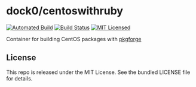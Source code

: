 dock0/centoswithruby
=======

[![Automated Build](https://img.shields.io/docker/build/dock0/centoswithruby.svg)](https://hub.docker.com/r/dock0/centoswithruby/)
[![Build Status](https://img.shields.io/circleci/project/dock0/centoswithruby.svg)](https://circleci.com/gh/dock0/centoswithruby)
[![MIT Licensed](http://img.shields.io/badge/license-MIT-green.svg)](https://tldrlegal.com/license/mit-license)

Container for building CentOS packages with [pkgforge](https://github.com/akerl/pkgforge)

## License

This repo is released under the MIT License. See the bundled LICENSE file for details.

